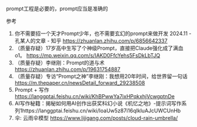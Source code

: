 







prompt工程是必要的，prompt应当是准确的



参考

1. 你不需要招一个天才Prompt少年，也不需要玄幻的prompt来做开发 2024.11 - 孔某人的文章 - 知乎
   https://zhuanlan.zhihu.com/p/6856642337
2. （质量存疑）17岁高中生写了个神级Prompt，直接把Claude强化成了满血o1。 https://mp.weixin.qq.com/s/IAKD0FfcYehs5FsDkLbTJQ
3. （质量存疑）李继刚：Prompt的道与术 https://zhuanlan.zhihu.com/p/19631754887
4. （质量存疑）专访“Prompt之神”李继刚：我想用20年时间，给世界留一句话 https://m.thepaper.cn/newsDetail_forward_29238508
5. Prompt + 写作 https://langgptai.feishu.cn/wiki/KhBPwwYa7ixHPqkxhjVcwgptnDe
6. AI写作秘籍：揭秘如何用AI创作出获奖科幻小说《机忆之地》-提示词写作系列1https://langgptai.feishu.cn/wiki/IoaUw5z87i16qIkluAJcUWCUnHb
7. 伞: 云雨伞模型 https://www.lijigang.com/posts/cloud-rain-umbrella/